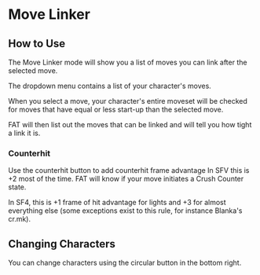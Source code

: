# Move Linker

## How to Use
The Move Linker mode will show you a list of moves you can link after the selected move.

The dropdown menu contains a list of your character's moves.

When you select a move, your character's entire moveset will be checked for moves that have equal or less start-up than the selected move.

FAT will then list out the moves that can be linked and will tell you how tight a link it is.

### Counterhit
Use the counterhit button to add counterhit frame advantage In SFV this is +2 most of the time. FAT will know if your move initiates a Crush Counter state.

In SF4, this is +1 frame of hit advantage for lights and +3 for almost everything else (some exceptions exist to this rule, for instance Blanka's cr.mk).

## Changing Characters
You can change characters using the circular button in the bottom right.